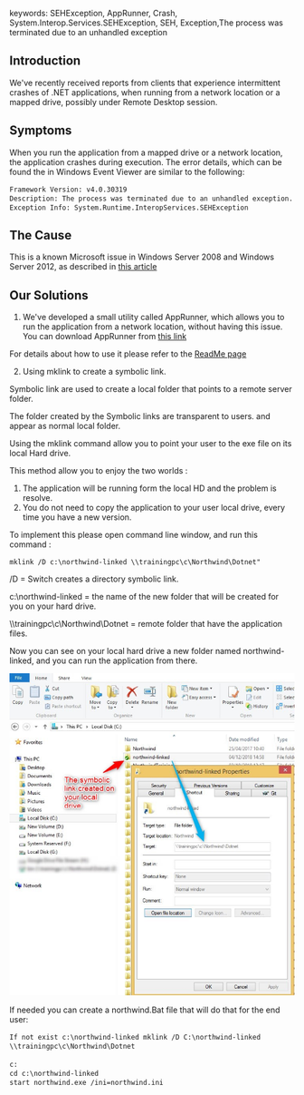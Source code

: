 ﻿keywords: SEHException, AppRunner, Crash, System.Interop.Services.SEHException, SEH, Exception,The process was terminated due to an unhandled exception

## Introduction
We've recently received reports from clients that experience intermittent crashes of .NET applications, when running from a network location or a mapped drive, possibly under Remote Desktop session.

## Symptoms
When you run the application from a mapped drive or a network location, the application crashes during execution.
The error details, which can be found the in Windows Event Viewer are similar to the following:
```csdiff
Framework Version: v4.0.30319
Description: The process was terminated due to an unhandled exception.
Exception Info: System.Runtime.InteropServices.SEHException
```

## The Cause
This is a known Microsoft issue in Windows Server 2008 and Windows Server 2012, as described in [this article](https://support.microsoft.com/en-gb/help/2536487/applications-crash-or-become-unresponsive-if-another-user-logs-off-a-r)


## Our Solutions
1) We've developed a small utility called AppRunner, which allows you to run the application from a network location, without having this issue.
You can download AppRunner from [this link](https://github.com/FireflyMigration/AppRunner/releases)

For details about how to use it please refer to the [ReadMe page](https://github.com/FireflyMigration/AppRunner/blob/master/README.md)

2) Using mklink to create a symbolic link.

Symbolic link are used to create a local folder that points to a remote server folder.

The folder created by the Symbolic links are transparent to users. and appear as normal local folder.

Using the mklink command allow you to point your user to the exe file on its local Hard drive.


This method allow you to enjoy the two worlds :

1. The application will be running form the local HD and the problem is resolve.
2. You do not need to copy the application to your user local drive, every time you have a new version.


To implement this please open command line window, and run this command :
```csdiff
mklink /D c:\northwind-linked \\trainingpc\c\Northwind\Dotnet" 
```

/D  = Switch creates a directory symbolic link.

c:\northwind-linked = the name of the new folder that will be created for you on your hard drive.

\\\\trainingpc\c\Northwind\Dotnet = remote folder that have the application files.

Now you can see on your local hard drive a new folder named northwind-linked, and you can run the application from there.

![2018 12 04 14h16 10](2018-12-04_15h01_13.png)

If needed you can create a northwind.Bat file that will do that for the end user:
```csdiff
If not exist c:\northwind-linked mklink /D C:\northwind-linked \\trainingpc\c\Northwind\Dotnet

c:
cd c:\northwind-linked
start northwind.exe /ini=northwind.ini
```

